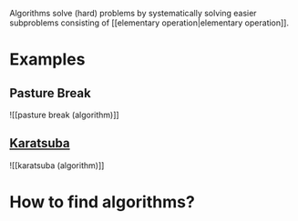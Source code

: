
Algorithms solve (hard) problems by systematically solving easier subproblems consisting of [[elementary operation|elementary operation]].


# Examples

## Pasture Break
![[pasture break (algorithm)]]

## [Karatsuba](https://en.wikipedia.org/wiki/Karatsuba_algorithm)
![[karatsuba (algorithm)]]

# How to find algorithms?

